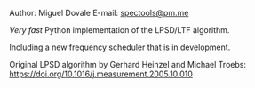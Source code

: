 Author: Miguel Dovale
E-mail: spectools@pm.me

*Very fast* Python implementation of the LPSD/LTF algorithm. 

Including a new frequency scheduler that is in development.

Original LPSD algorithm by Gerhard Heinzel and Michael Troebs: https://doi.org/10.1016/j.measurement.2005.10.010